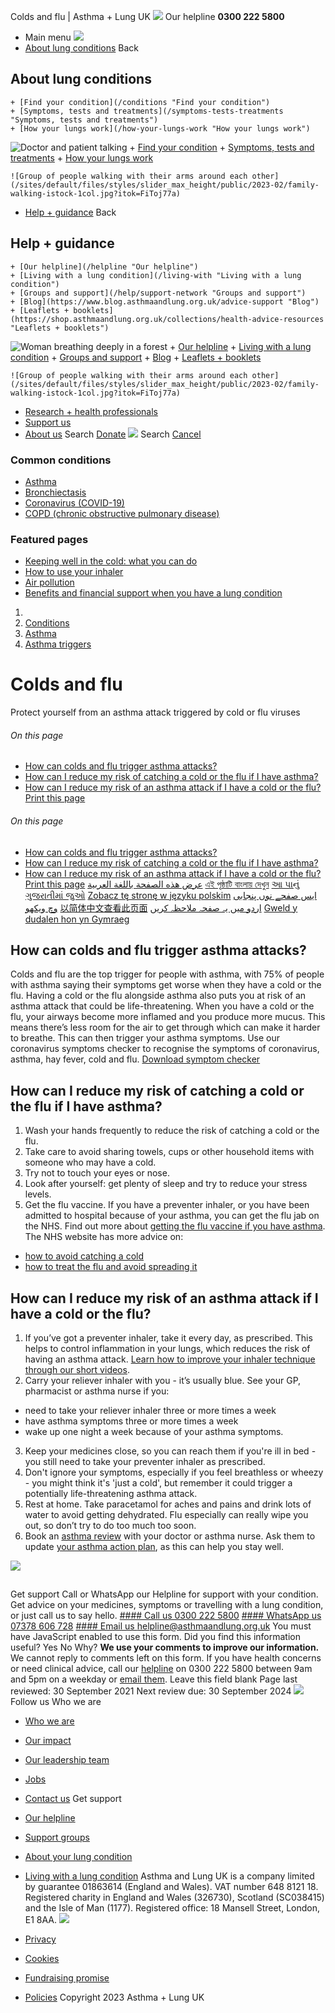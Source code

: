 
Colds and flu | Asthma + Lung UK
 [![](/themes/custom/asthma-lung-uk/images/aluk-logo.png)](/ "Homepage")
 Our helpline **0300 222 5800**
* Main menu
![](/wingsuit/asthma-lung-uk/images/aluk-logo.png)
* [About lung conditions](#about "About lung conditions")
 Back
 
## About lung conditions
	+ [Find your condition](/conditions "Find your condition")
	+ [Symptoms, tests and treatments](/symptoms-tests-treatments "Symptoms, tests and treatments")
	+ [How your lungs work](/how-your-lungs-work "How your lungs work")
![Doctor and patient talking](/sites/default/files/styles/slider_max_height/public/2023-02/119589.jpg?itok=IfMKqhqJ)
	+ [Find your condition](/conditions)
	+ [Symptoms, tests and treatments](/symptoms-tests-treatments)
	+ [How your lungs work](/how-your-lungs-work)
	
	
	![Group of people walking with their arms around each other](/sites/default/files/styles/slider_max_height/public/2023-02/family-walking-istock-1col.jpg?itok=FiToj77a)
* [Help + guidance](#get-support "Help + guidance")
 Back
 
## Help + guidance
	+ [Our helpline](/helpline "Our helpline")
	+ [Living with a lung condition](/living-with "Living with a lung condition")
	+ [Groups and support](/help/support-network "Groups and support")
	+ [Blog](https://www.blog.asthmaandlung.org.uk/advice-support "Blog")
	+ [Leaflets + booklets](https://shop.asthmaandlung.org.uk/collections/health-advice-resources "Leaflets + booklets")
![Woman breathing deeply in a forest](/sites/default/files/styles/slider_max_height/public/2023-02/A%2BLUK%20Generic73.jpg?itok=IY-jWei3)
	+ [Our helpline](/helpline)
	+ [Living with a lung condition](/living-with)
	+ [Groups and support](/help/support-network)
	+ [Blog](https://www.blog.asthmaandlung.org.uk/advice-support)
	+ [Leaflets + booklets](https://shop.asthmaandlung.org.uk/collections/health-advice-resources "Leaflets and booklets about lung conditions")
	
	
	![Group of people walking with their arms around each other](/sites/default/files/styles/slider_max_height/public/2023-02/family-walking-istock-1col.jpg?itok=FiToj77a)
* [Research + health professionals](/research-health-professionals "Research + health professionals")
* [Support us](/support-us "Support us")
* [About us](/about-us "About us")
Search
[Donate](https://action.asthmaandlung.org.uk/page/99720/donate/1?ea_tracking_id=General_WebsiteALUK_Header_Regular "Donate") 
 [![](/themes/custom/asthma-lung-uk/images/aluk-logo.png)](/ "Homepage")
Search
[Cancel](#)
### Common conditions
* [Asthma](/conditions/asthma)
* [Bronchiectasis](/conditions/bronchiectasis)
* [Coronavirus (COVID-19)](/conditions/coronavirus)
* [COPD (chronic obstructive pulmonary disease)](/conditions/copd-chronic-obstructive-pulmonary-disease)
### Featured pages
* [Keeping well in the cold: what you can do](/living-with/cold-weather)
* [How to use your inhaler](/living-with/inhaler-videos)
* [Air pollution](/living-with/air-pollution)
* [Benefits and financial support when you have a lung condition](/living-with/benefits)
1. 
3. [Conditions](/conditions)
5. [Asthma](/conditions/asthma)
7. [Asthma triggers](/conditions/asthma/asthma-triggers)
# Colds and flu
Protect yourself from an asthma attack triggered by cold or flu viruses
###### On this page
* [How can colds and flu trigger asthma attacks?](#how-can-colds-and-flu-trigger-asthma-attacks)
* [How can I reduce my risk of catching a cold or the flu if I have asthma?](#how-can-i-reduce-my-risk-of-catching-a-cold-or-the-flu-if-i-have-asthma)
* [How can I reduce my risk of an asthma attack if I have a cold or the flu?](#how-can-i-reduce-my-risk-of-an-asthma-attack-if-i-have-a-cold-or-the-flu)
[Print this page](javascript:window.print();) 
###### On this page
* [How can colds and flu trigger asthma attacks?](#how-can-colds-and-flu-trigger-asthma-attacks)
* [How can I reduce my risk of catching a cold or the flu if I have asthma?](#how-can-i-reduce-my-risk-of-catching-a-cold-or-the-flu-if-i-have-asthma)
* [How can I reduce my risk of an asthma attack if I have a cold or the flu?](#how-can-i-reduce-my-risk-of-an-asthma-attack-if-i-have-a-cold-or-the-flu)
[Print this page](javascript:window.print();) 
[عرض هذه الصفحة باللغة العربية](https://www.asthmaandlung.org.uk/sites/default/files/2023-03/ALUK-Colds-And-Flu-Arabic.pdf)
[এই পৃষ্ঠাটি বাংলায় দেখুন](https://www.asthmaandlung.org.uk/sites/default/files/2023-03/ALUK-Colds-And-Flu-Bengali.pdf)
[આ પાનું ગુજરાતીમાં જુઓ](https://www.asthmaandlung.org.uk/sites/default/files/2023-03/ALUK-Colds-And-Flu-Gujarati.pdf)
[Zobacz tę stronę w języku polskim](https://www.asthmaandlung.org.uk/sites/default/files/2023-03/ALUK-Colds-And-Flu-Polish_0.pdf)
[ایس صفحے نوں پنجابی وچ ویکھو](https://www.asthmaandlung.org.uk/sites/default/files/2023-03/ALUK-Colds-And-Flu-Punjabi.pdf)
[以简体中文查看此页面](https://www.asthmaandlung.org.uk/sites/default/files/2023-03/ALUK-Colds-And-Flu-SimpChinese.pdf)
[اردو میں یہ صفحہ ملاحظہ کریں](https://www.asthmaandlung.org.uk/sites/default/files/2023-03/ALUK-Colds-And-Flu-Urdu.pdf)
[Gweld y dudalen hon yn Gymraeg](https://www.asthmaandlung.org.uk/sites/default/files/2023-03/ALUK-colds-and-flu-Welsh.pdf)
## How can colds and flu trigger asthma attacks?
Colds and flu are the top trigger for people with asthma, with 75% of people with asthma saying their symptoms get worse when they have a cold or the flu. Having a cold or the flu alongside asthma also puts you at risk of an asthma attack that could be life-threatening.
When you have a cold or the flu, your airways become more inflamed and you produce more mucus. This means there’s less room for the air to get through which can make it harder to breathe. This can then trigger your asthma symptoms.
Use our coronavirus symptoms checker to recognise the symptoms of coronavirus, asthma, hay fever, cold and flu.
[Download symptom checker](https://cdn.shopify.com/s/files/1/0221/4446/files/covid-symptoms-check_may22_digital_live.pdf?v=1674740312)
## How can I reduce my risk of catching a cold or the flu if I have asthma?
1. Wash your hands frequently to reduce the risk of catching a cold or the flu.
2. Take care to avoid sharing towels, cups or other household items with someone who may have a cold.
3. Try not to touch your eyes or nose.
4. Look after yourself: get plenty of sleep and try to reduce your stress levels.
5. Get the flu vaccine. If you have a preventer inhaler, or you have been admitted to hospital because of your asthma, you can get the flu jab on the NHS. Find out more about [getting the flu vaccine if you have asthma](https://www.asthma.org.uk/advice/inhalers-medicines-treatments/other/flu-vaccinations/).
The NHS website has more advice on:
* [how to avoid catching a cold](https://www.nhs.uk/conditions/common-cold/)
* [how to treat the flu and avoid spreading it](https://www.nhs.uk/conditions/flu/)
## How can I reduce my risk of an asthma attack if I have a cold or the flu?
1. If you’ve got a preventer inhaler, take it every day, as prescribed. This helps to control inflammation in your lungs, which reduces the risk of having an asthma attack. [Learn how to improve your inhaler technique through our short videos](https://www.asthma.org.uk/advice/inhaler-videos/).
2. Carry your reliever inhaler with you - it’s usually blue. See your GP, pharmacist or asthma nurse if you:
* need to take your reliever inhaler three or more times a week
* have asthma symptoms three or more times a week
* wake up one night a week because of your asthma symptoms.
3. Keep your medicines close, so you can reach them if you're ill in bed - you still need to take your preventer inhaler as prescribed.
4. Don't ignore your symptoms, especially if you feel breathless or wheezy - you might think it's 'just a cold', but remember it could trigger a potentially life-threatening asthma attack.
5. Rest at home. Take paracetamol for aches and pains and drink lots of water to avoid getting dehydrated. Flu especially can really wipe you out, so don’t try to do too much too soon.
6. Book an [asthma review](https://www.asthma.org.uk/advice/manage-your-asthma/adult-review/) with your doctor or asthma nurse. Ask them to update [your asthma action plan](https://www.asthma.org.uk/advice/manage-your-asthma/action-plan/), as this can help you stay well.
 
![](/themes/custom/asthma-lung-uk/images/slash-forward.png)
## 
 Get support
Call or WhatsApp our Helpline for support with your condition. Get advice on your medicines, symptoms or travelling with a lung condition, or just call us to say hello.
[#### Call us
 0300 222 5800](tel:+443002225800)
[#### WhatsApp us
 07378 606 728](https://wa.me/447378606728)
[#### Email us
 helpline@asthmaandlung.org.uk](mailto:helpline@asthmaandlung.org.uk)
You must have JavaScript enabled to use this form.
Did you find this information useful?
Yes
No
Why?
**We use your comments to improve our information.** We cannot reply to comments left on this form. If you have health concerns or need clinical advice, call our [helpline](/helpline) on 0300 222 5800 between 9am and 5pm on a weekday or [email them](/helpline).
Leave this field blank
Page last reviewed: 
30 September 2021
Next review due: 
30 September 2024
 [![](/sites/default/files/2023-01/footer-logo%20%281%29.png)](/ "Homepage")
Follow us
 Who we are
 
* [Who we are](/about-us/who-we-are)
* [Our impact](/about-us/our-impact)
* [Our leadership team](/about-us/our-leadership-team)
* [Jobs](/work-us)
* [Contact us](/about-us/contact-us)
 Get support
 
* [Our helpline](/helpline)
* [Support groups](/help/support-network)
* [About your lung condition](/conditions)
* [Living with a lung condition](/living-with)
Asthma and Lung UK is a company limited by guarantee 01863614 (England and Wales). VAT number 648 8121 18.
Registered charity in England and Wales (326730), Scotland (SC038415) and the Isle of Man (1177). Registered office: 18 Mansell Street, London, E1 8AA.
[![](/sites/default/files/2023-01/reg-logo%20%281%29.png)](https://www.fundraisingregulator.org.uk)
![]()
![]()
* [Privacy](/privacy-policy)
* [Cookies](/cookies-how-we-use-them)
* [Fundraising promise](/fundraising-promise)
* [Policies](/about-us/policies)
 Copyright 2023 Asthma + Lung UK
 

